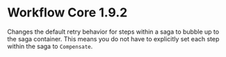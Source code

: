 # Workflow Core 1.9.2

Changes the default retry behavior for steps within a saga to bubble up to the saga container.
This means you do not have to explicitly set each step within the saga to `Compensate`.